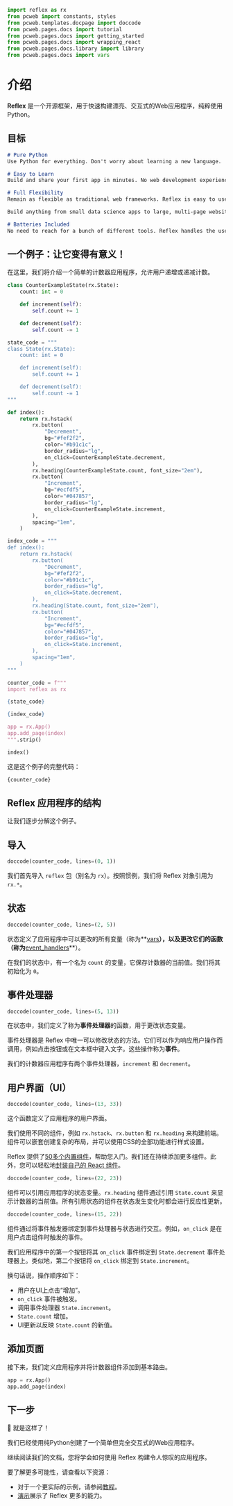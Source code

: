 ```python exec
import reflex as rx
from pcweb import constants, styles
from pcweb.templates.docpage import doccode
from pcweb.pages.docs import tutorial
from pcweb.pages.docs import getting_started
from pcweb.pages.docs import wrapping_react
from pcweb.pages.docs.library import library
from pcweb.pages.docs import vars
```

<!-- TODO 我们如何一致地更改页面标题？ -->
# 介绍

**Reflex** 是一个开源框架，用于快速构建漂亮、交互式的Web应用程序，纯粹使用Python。

## 目标

```md section
# Pure Python
Use Python for everything. Don't worry about learning a new language.

# Easy to Learn
Build and share your first app in minutes. No web development experience required.

# Full Flexibility
Remain as flexible as traditional web frameworks. Reflex is easy to use, yet allows for advanced use cases.

Build anything from small data science apps to large, multi-page websites. **This entire site was built and deployed with Reflex!**

# Batteries Included
No need to reach for a bunch of different tools. Reflex handles the user interface, server-side logic, and deployment of your app.
```

## 一个例子：让它变得有意义！

在这里，我们将介绍一个简单的计数器应用程序，允许用户递增或递减计数。

<!-- TODO 使用 radix 组件，以便更简洁地进行样式设置，例如通过所有这些属性 -->

```python exec
class CounterExampleState(rx.State):
    count: int = 0

    def increment(self):
        self.count += 1

    def decrement(self):
        self.count -= 1

state_code = """
class State(rx.State):
    count: int = 0

    def increment(self):
        self.count += 1

    def decrement(self):
        self.count -= 1
"""

def index():
    return rx.hstack(
        rx.button(
            "Decrement",
            bg="#fef2f2",
            color="#b91c1c",
            border_radius="lg",
            on_click=CounterExampleState.decrement,
        ),
        rx.heading(CounterExampleState.count, font_size="2em"),
        rx.button(
            "Increment",
            bg="#ecfdf5",
            color="#047857",
            border_radius="lg",
            on_click=CounterExampleState.increment,
        ),
        spacing="1em",
    )

index_code = """
def index():
    return rx.hstack(
        rx.button(
            "Decrement",
            bg="#fef2f2",
            color="#b91c1c",
            border_radius="lg",
            on_click=State.decrement,
        ),
        rx.heading(State.count, font_size="2em"),
        rx.button(
            "Increment",
            bg="#ecfdf5",
            color="#047857",
            border_radius="lg",
            on_click=State.increment,
        ),
        spacing="1em",
    )
"""

counter_code = f"""
import reflex as rx

{state_code}

{index_code}

app = rx.App()
app.add_page(index)
""".strip()
```

```python demo box
index()
```

这是这个例子的完整代码：

```python
{counter_code}
```

## Reflex 应用程序的结构

让我们逐步分解这个例子。

## 导入

```python eval
doccode(counter_code, lines=(0, 1))
```

我们首先导入 `reflex` 包（别名为 `rx`）。按照惯例，我们将 Reflex 对象引用为 `rx.*`。

## 状态

```python eval
doccode(counter_code, lines=(2, 5))
```

状态定义了应用程序中可以更改的所有变量（称为**[vars]({vars.base_vars.path})**），以及更改它们的函数（称为**[event_handlers](#event-handlers)**）。

在我们的状态中，有一个名为 `count` 的变量，它保存计数器的当前值。我们将其初始化为 `0`。

## 事件处理器

```python eval
doccode(counter_code, lines=(5, 13))
```

在状态中，我们定义了称为**事件处理器**的函数，用于更改状态变量。

事件处理器是 Reflex 中唯一可以修改状态的方法。它们可以作为响应用户操作而调用，例如点击按钮或在文本框中键入文字。这些操作称为**事件**。

我们的计数器应用程序有两个事件处理器，`increment` 和 `decrement`。

## 用户界面（UI）

```python eval
doccode(counter_code, lines=(13, 33))
```

这个函数定义了应用程序的用户界面。

我们使用不同的组件，例如 `rx.hstack`、`rx.button` 和 `rx.heading` 来构建前端。组件可以嵌套创建复杂的布局，并可以使用CSS的全部功能进行样式设置。

Reflex 提供了[50多个内置组件]({library.path})，帮助您入门。我们还在持续添加更多组件。此外，您可以轻松地[封装自己的 React 组件]({wrapping_react.overview.path})。

```python eval
doccode(counter_code, lines=(22, 23))
```

组件可以引用应用程序的状态变量。`rx.heading` 组件通过引用 `State.count` 来显示计数器的当前值。所有引用状态的组件在状态发生变化时都会进行反应性更新。

```python eval
doccode(counter_code, lines=(15, 22))
```

组件通过将事件触发器绑定到事件处理器与状态进行交互。例如，`on_click` 是在用户点击组件时触发的事件。

我们应用程序中的第一个按钮将其 `on_click` 事件绑定到 `State.decrement` 事件处理器上。类似地，第二个按钮将 `on_click` 绑定到 `State.increment`。

换句话说，操作顺序如下：
* 用户在UI上点击“增加”。
* `on_click` 事件被触发。
* 调用事件处理器 `State.increment`。
* `State.count` 增加。
* UI更新以反映 `State.count` 的新值。

## 添加页面

接下来，我们定义应用程序并将计数器组件添加到基本路由。
```python
app = rx.App()
app.add_page(index)
```

## 下一步

🎉 就是这样了！

我们已经使用纯Python创建了一个简单但完全交互式的Web应用程序。

继续阅读我们的文档，您将学会如何使用 Reflex 构建令人惊叹的应用程序。

要了解更多可能性，请查看以下资源：

* 对于一个更实际的示例，请参阅[教程]({tutorial.intro.path})。
* [演示](https://demo.reflex.run)展示了 Reflex 更多的能力。

